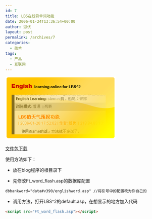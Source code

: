 ```yaml
---
id: 7
title: LBS在线背单词功能
date: 2006-01-24T13:36:54+00:00
author: 愆伏
layout: post
permalink: /archives/7
categories:
  - 技术
tags:
  - 产品
  - 互联网
---
```


![english](/wp-content/uploads/200601/24_134302_eng.gif)

[文件包下载](/wp-content/uploads/200601/29_161905_.rar)

使用方法如下：

- 放在blog程序的根目录下

- 先修改Ft_word_flash.asp的数据库配置

```asp
dbbankword="data#v390/englishword.asp" //将引号中的配置改为你自己的
```
- 调用方法，打开LBS^2的default.asp，在想显示的地方加入代码

```html
<script src="Ft_word_flash.asp"></script>
```
